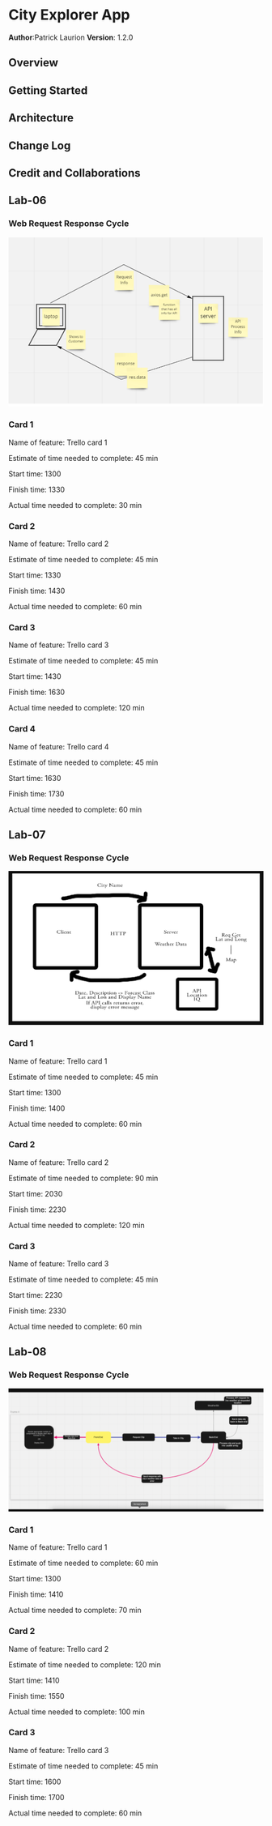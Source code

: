 # City Explorer App
**Author**:Patrick Laurion
**Version**: 1.2.0

## Overview

## Getting Started

## Architecture

## Change Log

## Credit and Collaborations


## Lab-06
### Web Request Response Cycle
![](./img/lab06.png)
### Card 1
Name of feature: Trello card 1

Estimate of time needed to complete: 45 min

Start time: 1300

Finish time: 1330

Actual time needed to complete: 30 min

### Card 2
Name of feature: Trello card 2

Estimate of time needed to complete: 45 min

Start time: 1330

Finish time: 1430

Actual time needed to complete: 60 min

### Card 3
Name of feature: Trello card 3

Estimate of time needed to complete: 45 min

Start time: 1430

Finish time: 1630

Actual time needed to complete: 120 min

### Card 4
Name of feature: Trello card 4

Estimate of time needed to complete: 45 min

Start time: 1630

Finish time: 1730

Actual time needed to complete: 60 min

## Lab-07
### Web Request Response Cycle
![](./img/lab07.png)
### Card 1
Name of feature: Trello card 1

Estimate of time needed to complete: 45 min

Start time: 1300

Finish time: 1400

Actual time needed to complete: 60 min

### Card 2
Name of feature: Trello card 2

Estimate of time needed to complete: 90 min

Start time: 2030

Finish time: 2230

Actual time needed to complete: 120 min

### Card 3
Name of feature: Trello card 3

Estimate of time needed to complete: 45 min

Start time: 2230

Finish time: 2330

Actual time needed to complete: 60 min

## Lab-08
### Web Request Response Cycle
![](./img/lab08.png)
### Card 1
Name of feature: Trello card 1

Estimate of time needed to complete: 60 min

Start time: 1300

Finish time: 1410

Actual time needed to complete: 70 min

### Card 2
Name of feature: Trello card 2

Estimate of time needed to complete: 120 min

Start time: 1410

Finish time: 1550

Actual time needed to complete: 100 min

### Card 3
Name of feature: Trello card 3

Estimate of time needed to complete: 45 min

Start time: 1600

Finish time: 1700

Actual time needed to complete: 60 min
